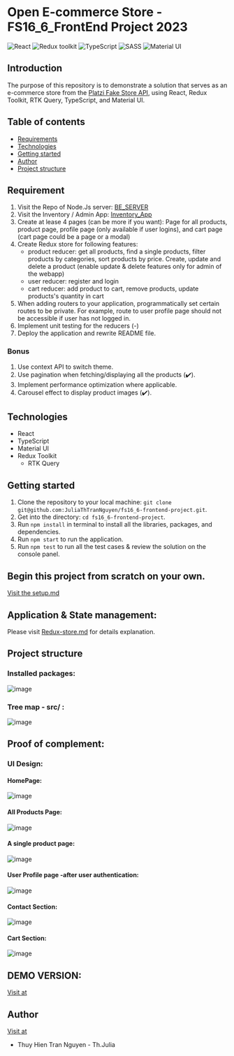 # Open E-commerce Store - FS16_6_FrontEnd Project 2023

![React](https://img.shields.io/badge/React-v.18-blue)
![Redux toolkit](https://img.shields.io/badge/RTK-v.1-purple)
![TypeScript](https://img.shields.io/badge/TypeScript-v.4-green)
![SASS](https://img.shields.io/badge/SASS-v.1-hotpink)
![Material UI](https://img.shields.io/badge/Material_UI-v.5-2196f3)

## Introduction

The purpose of this repository is to demonstrate a solution that serves as an e-commerce store from the [Platzi Fake Store API](https://fakeapi.platzi.com/), using React, Redux Toolkit, RTK Query, TypeScript, and Material UI.

## Table of contents

- [Requirements](#requirement)
- [Technologies](#technologies)
- [Getting started](#getting-started)
- [Author](#author)
- [Project structure](#project-structure)

## Requirement

1. Visit the Repo of Node.Js server: [BE_SERVER](https://github.com/JuliaThTranNguyen/team-5-backend)
2. Visit the Inventory / Admin App: [Inventory_App](https://github.com/JuliaThTranNguyen/fs16-front-end-FS)
3. Create at lease 4 pages (can be more if you want): Page for all products, product page,
   profile page (only available if user logins), and cart page (cart page could be a page or a modal)
4. Create Redux store for following features:
   - product reducer: get all products, find a single products, filter products by
     categories, sort products by price. Create, update and delete a product (enable update & delete features only for admin of the webapp)
   - user reducer: register and login
   - cart reducer: add product to cart, remove products, update products's quantity in cart
5. When adding routers to your application, programmatically set certain routes to be private. For example, route to user profile page should not be accessible if user has not logged in.
6. Implement unit testing for the reducers (-)
7. Deploy the application and rewrite README file.

### Bonus

1. Use context API to switch theme.
2. Use pagination when fetching/displaying all the products (✔️).
3. Implement performance optimization where applicable.
4. Carousel effect to display product images (✔️).

## Technologies

- React
- TypeScript
- Material UI
- Redux Toolkit
  - RTK Query

## Getting started

1. Clone the repository to your local machine: `git clone git@github.com:JuliaThTranNguyen/fs16_6-frontend-project.git`.
2. Get into the directory: `cd fs16_6-frontend-project`.
3. Run `npm install` in terminal to install all the libraries, packages, and dependencies.
4. Run `npm start` to run the application.
5. Run `npm test` to run all the test cases & review the solution on the console panel.

## Begin this project from scratch on your own.
[Visit the setup.md](./setup.md)

## Application & State management:
Please visit [Redux-store.md](./Redux-store.md) for details explanation.

## Project structure

### Installed packages:
![image](https://github.com/JuliaThTranNguyen/fs16_6-frontend-project/assets/49017322/b3a2d10d-3a24-49b5-905a-42fedeb04969)

### Tree map - src/ :
![image](https://github.com/JuliaThTranNguyen/fs16_6-frontend-project/assets/49017322/a125eb14-6aaf-49f4-b351-7ea2550d56f1)

## Proof of complement:
### UI Design:
#### HomePage: 
![image](https://github.com/JuliaThTranNguyen/fs16_6-frontend-project/assets/49017322/b3e3538e-bbf8-4d49-b6f8-5a54645f07cf)

#### All Products Page:
![image](https://github.com/JuliaThTranNguyen/fs16_6-frontend-project/assets/49017322/43e37bba-f64d-47dd-a8db-115c993eb8f2)

#### A single product page:
![image](https://github.com/JuliaThTranNguyen/fs16_6-frontend-project/assets/49017322/8eaf92d9-f501-4cbd-9f75-5827df12f7be)

#### User Profile page -after user authentication: 
![image](https://github.com/JuliaThTranNguyen/fs16_6-frontend-project/assets/49017322/748984e9-3441-4045-822a-762ceb446642)

#### Contact Section:
![image](https://github.com/JuliaThTranNguyen/fs16_6-frontend-project/assets/49017322/811489fd-8ca4-4364-bfd2-64ccf542e6e2)

#### Cart Section:
![image](https://github.com/JuliaThTranNguyen/fs16_6-frontend-project/assets/49017322/e623abcf-551c-43fb-80ef-98391b41a41b)

## DEMO VERSION: 
[Visit at](https://fs16-6-frontend-project-gamma.vercel.app/)

## Author
[Visit at](https://github.com/JuliaThTranNguyen)

- Thuy Hien Tran Nguyen - Th.Julia 

